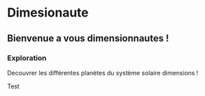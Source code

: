 # Dimesionaute
## Bienvenue a vous dimensionnautes !

### Exploration

Decouvrer les différentes planètes du système solaire dimensions !


Test